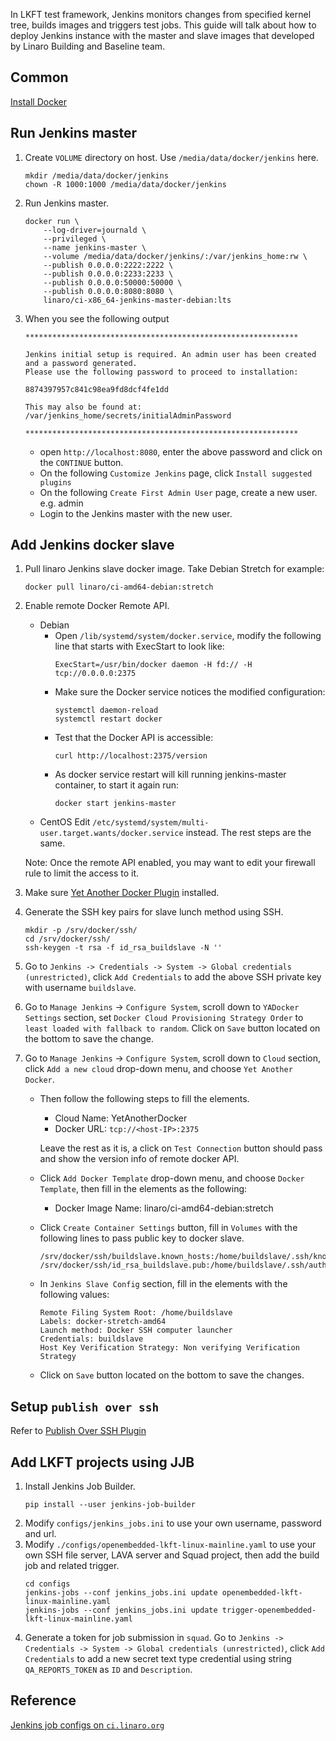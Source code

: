 In LKFT test framework, Jenkins monitors changes from specified kernel tree, builds images and triggers test jobs. This guide will talk about how to deploy Jenkins instance with the master and slave images that developed by Linaro Building and Baseline team.

## Common
[Install Docker](https://docs.docker.com/install/)

## Run Jenkins master
1. Create `VOLUME` directory on host. Use `/media/data/docker/jenkins` here.
   ```
   mkdir /media/data/docker/jenkins
   chown -R 1000:1000 /media/data/docker/jenkins
   ```
2. Run Jenkins master.
   ```
   docker run \
       --log-driver=journald \
       --privileged \
       --name jenkins-master \
       --volume /media/data/docker/jenkins/:/var/jenkins_home:rw \
       --publish 0.0.0.0:2222:2222 \
       --publish 0.0.0.0:2233:2233 \
       --publish 0.0.0.0:50000:50000 \
       --publish 0.0.0.0:8080:8080 \
       linaro/ci-x86_64-jenkins-master-debian:lts
   ```
3. When you see the following output
   ```
   *************************************************************

   Jenkins initial setup is required. An admin user has been created and a password generated.
   Please use the following password to proceed to installation:

   8874397957c841c98ea9fd8dcf4fe1dd

   This may also be found at: /var/jenkins_home/secrets/initialAdminPassword

   *************************************************************
   ```
   - open `http://localhost:8080`, enter the above password and click on the `CONTINUE` button.
   - On the following `Customize Jenkins` page, click `Install suggested plugins`
   - On the following `Create First Admin User` page, create a new user. e.g. admin
   - Login to the Jenkins master with the new user.

## Add Jenkins docker slave
1. Pull linaro Jenkins slave docker image. Take Debian Stretch for example:
   ```
   docker pull linaro/ci-amd64-debian:stretch
   ```
2. Enable remote Docker Remote API.
   - Debian
     - Open `/lib/systemd/system/docker.service`, modify the following line that starts with ExecStart to look like:
       ```
       ExecStart=/usr/bin/docker daemon -H fd:// -H tcp://0.0.0.0:2375
       ```
     - Make sure the Docker service notices the modified configuration:
       ```
       systemctl daemon-reload
       systemctl restart docker
       ```
     - Test that the Docker API is accessible:
       ```
       curl http://localhost:2375/version
       ```
     - As docker service restart will kill running jenkins-master container, to start it again run:
       ```
       docker start jenkins-master
       ```
   - CentOS
     Edit `/etc/systemd/system/multi-user.target.wants/docker.service` instead. The rest steps are the same.

   Note: Once the remote API enabled, you may want to edit your firewall rule to limit the access to it.
3. Make sure [Yet Another Docker Plugin](https://wiki.jenkins.io/display/JENKINS/Yet+Another+Docker+Plugin) installed.
4. Generate the SSH key pairs for slave lunch method using SSH.
   ```
   mkdir -p /srv/docker/ssh/
   cd /srv/docker/ssh/
   ssh-keygen -t rsa -f id_rsa_buildslave -N ''
   ```
5. Go to `Jenkins -> Credentials -> System -> Global credentials (unrestricted)`, click `Add Credentials` to add the above SSH private key with username `buildslave`.
6. Go to `Manage Jenkins` -> `Configure System`, scroll down to `YADocker Settings` section, set `Docker Cloud Provisioning Strategy Order` to `least loaded with fallback to random`. Click on `Save` button located on the bottom to save the change.
7. Go to `Manage Jenkins` -> `Configure System`, scroll down to `Cloud` section, click `Add a new cloud` drop-down menu, and choose `Yet Another Docker`.
   - Then follow the following steps to fill the elements.
     - Cloud Name: YetAnotherDocker
     - Docker URL: `tcp://<host-IP>:2375`

     Leave the rest as it is, a click on `Test Connection` button should pass and show the version info of remote docker API.

   - Click `Add Docker Template` drop-down menu, and choose `Docker Template`, then  fill in the elements as the following:
     - Docker Image Name: linaro/ci-amd64-debian:stretch

   - Click `Create Container Settings` button, fill in `Volumes` with the following lines to pass public key to docker slave.
     ```
     /srv/docker/ssh/buildslave.known_hosts:/home/buildslave/.ssh/known_hosts:rw
     /srv/docker/ssh/id_rsa_buildslave.pub:/home/buildslave/.ssh/authorized_keys:ro
     ```
   - In `Jenkins Slave Config` section, fill in the elements with the following values:
     ```
     Remote Filing System Root: /home/buildslave
     Labels: docker-stretch-amd64
     Launch method: Docker SSH computer launcher
     Credentials: buildslave
     Host Key Verification Strategy: Non verifying Verification Strategy
     ```
   - Click on `Save` button located on the bottom to save the changes.

## Setup `publish over ssh`
Refer to [Publish Over SSH Plugin](https://wiki.jenkins.io/display/JENKINS/Publish+Over+SSH+Plugin)

## Add LKFT projects using JJB
1. Install Jenkins Job Builder.
   ```
   pip install --user jenkins-job-builder
   ```
2. Modify `configs/jenkins_jobs.ini` to use your own username, password and url.
3. Modify `./configs/openembedded-lkft-linux-mainline.yaml` to use your own SSH file server, LAVA server and Squad project, then add the build job and related trigger.
   ```
   cd configs
   jenkins-jobs --conf jenkins_jobs.ini update openembedded-lkft-linux-mainline.yaml
   jenkins-jobs --conf jenkins_jobs.ini update trigger-openembedded-lkft-linux-mainline.yaml
   ```
4. Generate a token for job submission in `squad`. Go to `Jenkins -> Credentials -> System -> Global credentials (unrestricted)`, click `Add Credentials` to add a new secret text type credential using string `QA_REPORTS_TOKEN` as `ID` and `Description`.

## Reference
[Jenkins job configs on `ci.linaro.org`](https://git.linaro.org/ci/job/configs.git)
